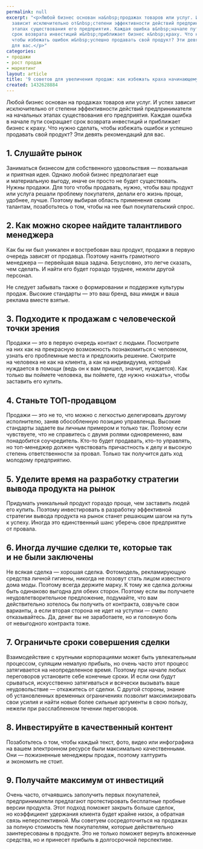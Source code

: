 ```yaml
---
permalink: null
excerpt: "<p>Любой бизнес основан на&nbsp;продажах товаров или услуг. И&nbsp;успех
  зависит исключительно от&nbsp;степени эффективности действий предпринимателя на&nbsp;начальных
  этапах существования его предприятия. Каждая ошибка в&nbsp;начале пути сокращает
  срок возврата инвестиций и&nbsp;приближает бизнес к&nbsp;краху. Что нужно сделать,
  чтобы избежать ошибок и&nbsp;успешно продавать свой продукт? Эти девять рекомендаций
  для вас.</p>"
categories:
- продажи
- рост продаж
- маркетинг
layout: article
title: '9 советов для увеличения продаж: как избежать краха начинающему предпринимателю'
created: 1432628884
---
```

<p>Любой бизнес основан на&nbsp;продажах товаров или услуг. И&nbsp;успех зависит исключительно от&nbsp;степени эффективности действий предпринимателя на&nbsp;начальных этапах существования его предприятия. Каждая ошибка в&nbsp;начале пути сокращает срок возврата инвестиций и&nbsp;приближает бизнес к&nbsp;краху. Что нужно сделать, чтобы избежать ошибок и&nbsp;успешно продавать свой продукт? Эти девять рекомендаций для вас.</p>
<h2>1. Слушайте рынок</h2>
<p>Заниматься бизнесом для собственного удовольствия&nbsp;— похвальная и&nbsp;приятная идея. Однако любой бизнес предполагает еще и&nbsp;материальную выгоду, иначе он&nbsp;просто не&nbsp;будет существовать. Нужны продажи. Для того чтобы продавать, нужно, чтобы ваш продукт или услуга решали проблему покупателя, делали его жизнь проще, удобнее, лучше. Поэтому выбирая область применения своим талантам, позаботьтесь о&nbsp;том, чтобы на&nbsp;нее был покупательский спрос.</p>
<h2>2. Как можно скорее найдите талантливого менеджера</h2>
<p>Как&nbsp;бы ни&nbsp;был уникален и&nbsp;востребован ваш продукт, продажи в&nbsp;первую очередь зависят от&nbsp;продавца. Поэтому нанять грамотного менеджера&nbsp;— первейшая ваша задача. Безусловно, это легче сказать, чем сделать. И&nbsp;найти его будет гораздо труднее, нежели другой персонал. </p>
<p>Не&nbsp;следует забывать также о&nbsp;формировании и&nbsp;поддержке культуры продаж. Высокие стандарты&nbsp;— это ваш бренд, ваш имидж и&nbsp;ваша реклама вместе взятые.</p>
<h2>3. Подходите к&nbsp;продажам с&nbsp;человеческой точки зрения</h2>
<p>Продажи&nbsp;— это в&nbsp;первую очередь контакт с&nbsp;людьми. Посмотрите на&nbsp;них как на&nbsp;прекрасную возможность познакомиться с&nbsp;человеком, узнать его проблемные места и&nbsp;предложить решение. Смотрите на&nbsp;человека не&nbsp;как на&nbsp;клиента, а&nbsp;как на&nbsp;индивидуума, который нуждается в&nbsp;помощи (ведь он&nbsp;к&nbsp;вам пришел, значит, нуждается). Как только вы&nbsp;поймете человека, вы&nbsp;поймете, где нужно «нажать», чтобы заставить его купить.</p>
<h2>4. Станьте ТОП-продавцом</h2>
<p>Продажи&nbsp;— это не&nbsp;то, что можно с&nbsp;легкостью делегировать другому исполнителю, заняв обособленную позицию управленца. Высокие стандарты задаете вы&nbsp;личным примером и&nbsp;только так. Поэтому если чувствуете, что не&nbsp;справитесь с&nbsp;двумя ролями одновременно, вам понадобится соучредитель. Кто-то будет продавать, кто-то управлять, но&nbsp;топ-менеджер должен чувствовать причастность к&nbsp;делу и&nbsp;высокую степень ответственности за&nbsp;провал. Только так получится дать ход молодому предприятию.</p>
<h2>5. Уделите время на&nbsp;разработку стратегии вывода продукта на&nbsp;рынок</h2>
<p>Придумать уникальный продукт гораздо проще, чем заставить людей его купить. Поэтому инвестировать в&nbsp;разработку эффективной стратегии вывода продукта на&nbsp;рынок станет решающим шагом на&nbsp;путь к&nbsp;успеху. Иногда это единственный шанс уберечь свое предприятие от&nbsp;провала.</p>
<h2>6. Иногда лучшие сделки&nbsp;те, которые так и&nbsp;не&nbsp;были заключены</h2>
<p>Не&nbsp;всякая сделка&nbsp;— хорошая сделка. Фотомодель, рекламирующую средства личной гигиены, никогда не&nbsp;позовут стать лицом известного дома моды. Поэтому всегда держите марку. К&nbsp;тому&nbsp;же сделка должны быть одинаково выгодна для обеих сторон. Поэтому если вы&nbsp;получаете неудовлетворительное предложение, подумайте, что вам действительно хотелось&nbsp;бы получить от&nbsp;контракта, озвучьте свои варианты, а&nbsp;если вторая сторона не&nbsp;идет на&nbsp;уступки&nbsp;— смело отказывайтесь. Да, денег вы&nbsp;не&nbsp;заработаете, но&nbsp;и&nbsp;головную боль от&nbsp;невыгодного контракта тоже.</p>
<h2>7. Ограничьте сроки совершения сделки</h2>
<p>Взаимодействие с&nbsp;крупными корпорациями может быть увлекательным процессом, сулящим немалую прибыль, но&nbsp;очень часто этот процесс затягивается на&nbsp;неопределенное время. Поэтому при начале любых переговоров установите себе конечные сроки. И&nbsp;если они будут срываться, искусственно затягиваться и&nbsp;всячески вызывать ваше неудовольствие&nbsp;— откажитесь от&nbsp;сделки. С&nbsp;другой стороны, знание об&nbsp;установленных временных ограничениях позволит максимизировать свои усилия и&nbsp;найти новые более сильные аргументы в&nbsp;свою пользу, нежели при расслабленном течении переговоров.</p>
<h2>8. Инвестируйте в&nbsp;качественный контент</h2>
<p>Позаботьтесь о&nbsp;том, чтобы каждый текст, фото, видео или инфографика на&nbsp;вашем электронном ресурсе были максимально качественными. Они&nbsp;— пожизненные менеджеры продаж, поэтому халтурить и&nbsp;экономить не&nbsp;стоит.</p>
<h2>9. Получайте максимум от&nbsp;инвестиций</h2>
<p>Очень часто, отчаявшись заполучить первых покупателей, предприниматели предлагают протестировать бесплатные пробные версии продукта. Этот подход поможет закрыть больше сделок, но&nbsp;коэффициент удержания клиента будет крайне низок, а&nbsp;обратная связь неперспективной. Мы&nbsp;советуем сосредоточиться на&nbsp;продажах за&nbsp;полную стоимость тем покупателям, которые действительно заинтересованы в&nbsp;продукте. Это не&nbsp;только поможет вернуть вложенные средства, но&nbsp;и&nbsp;принесет прибыль в&nbsp;долгосрочной перспективе. </p>
